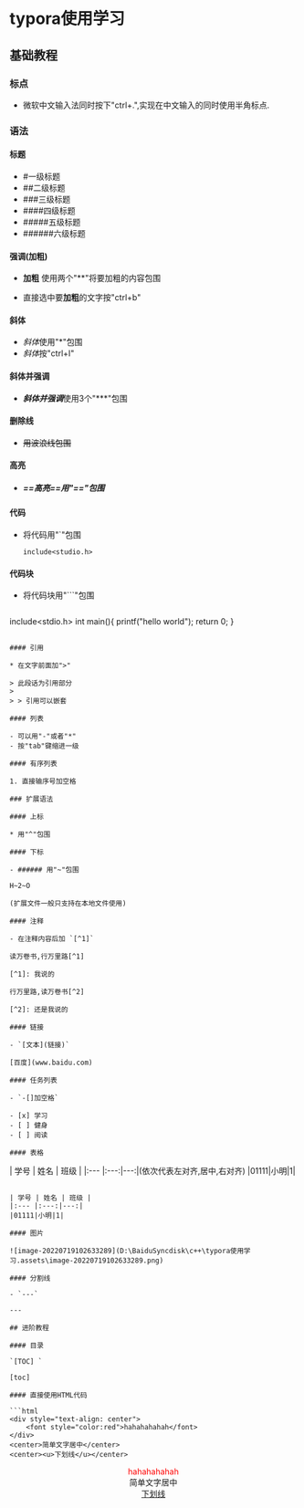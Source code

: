 # typora使用学习

## 基础教程

### 标点

* 微软中文输入法同时按下"ctrl+.",实现在中文输入的同时使用半角标点.

### 语法

#### 标题

* #一级标题
* ##二级标题
* ###三级标题
* ####四级标题
* #####五级标题
* ######六级标题

#### 强调(加粗) 

* **加粗** 使用两个"**"将要加粗的内容包围

* 直接选中要**加粗**的文字按"ctrl+b"

#### 斜体

* *斜体*使用"*"包围
* *斜体*按"ctrl+I"

#### 斜体并强调

* ***斜体并强调***使用3个"***"包围

#### 删除线

* ~~用波浪线包围~~

#### 高亮

* ##### ==高亮==用"=="包围 

#### 代码

* 将代码用"`"包围

  `include<studio.h>`

#### 代码块

* 将代码块用"```"包围

   ```c
include<stdio.h>
int main(){
printf("hello world");
return 0;
}
   ```

#### 引用

* 在文字前面加">"

  > 此段话为引用部分
  >
  > > 引用可以嵌套

#### 列表

- 可以用"-"或者"*"
  - 按"tab"键缩进一级

#### 有序列表

1. 直接输序号加空格

### 扩展语法

#### 上标

* 用"^"包围

#### 下标

- ###### 用"~"包围

  H~2~O

(扩展文件一般只支持在本地文件使用)

#### 注释

- 在注释内容后加 `[^1]`

读万卷书,行万里路[^1]

[^1]: 我说的

行万里路,读万卷书[^2]

[^2]: 还是我说的

#### 链接

- `[文本](链接)`

[百度](www.baidu.com)

#### 任务列表

- `-[]加空格`

- [x] 学习
- [ ] 健身
- [ ] 阅读

#### 表格

```
| 学号 | 姓名 | 班级 |
|:--- |:---:|---:|(依次代表左对齐,居中,右对齐)
|01111|小明|1|
```

| 学号 | 姓名 | 班级 |
|:--- |:---:|---:|
|01111|小明|1|

#### 图片

![image-20220719102633289](D:\BaiduSyncdisk\c++\typora使用学习.assets\image-20220719102633289.png)

#### 分割线

- `---`

---

## 进阶教程

#### 目录

`[TOC] `

[toc]

#### 直接使用HTML代码

```html
<div style="text-align: center">
    <font style="color:red">hahahahahah</font>
</div>
<center>简单文字居中</center>
<center><u>下划线</u></center>
```

<div style="text-align: center">
    <font style="color:red">hahahahahah</font>
</div>
<center>简单文字居中</center>
<center><u>下划线</u></center>

